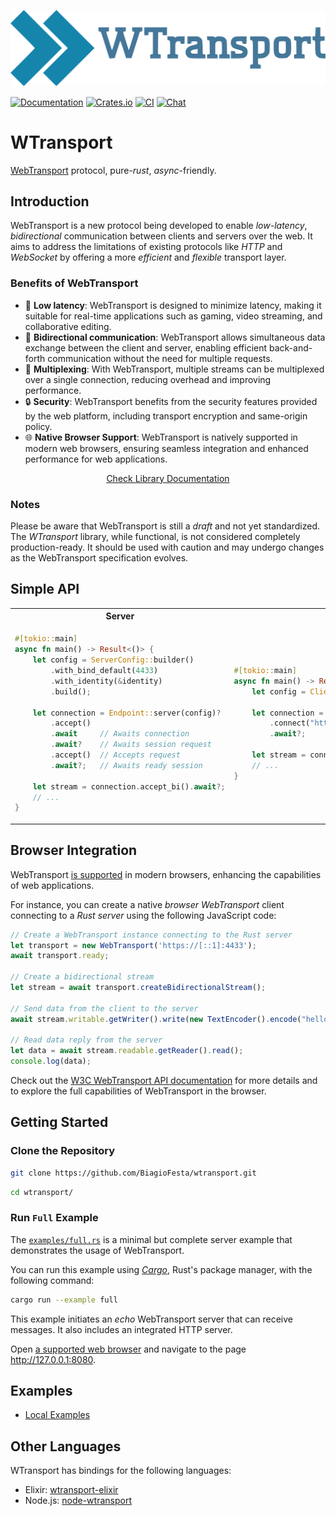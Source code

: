 <p align="center">
  <img src="https://raw.githubusercontent.com/BiagioFesta/wtransport/master/imgs/logo.svg" alt="WTransport Logo" />
</p>

[![Documentation](https://docs.rs/wtransport/badge.svg)](https://docs.rs/wtransport/)
[![Crates.io](https://img.shields.io/crates/v/wtransport.svg)](https://crates.io/crates/wtransport)
[![CI](https://github.com/BiagioFesta/wtransport/actions/workflows/ci.yml/badge.svg)](https://github.com/BiagioFesta/wtransport/actions/workflows/ci.yml)
[![Chat](https://img.shields.io/badge/chat-join-blue?logo=discord)](https://discord.gg/KPrrbWe5zg)

# WTransport
[WebTransport](https://datatracker.ietf.org/doc/html/draft-ietf-webtrans-http3/) protocol, pure-*rust*, *async*-friendly.

## Introduction

WebTransport is a new protocol being developed to enable *low-latency*, *bidirectional* communication between clients and servers over the web.
It aims to address the limitations of existing protocols like *HTTP* and *WebSocket* by offering a more *efficient* and *flexible* transport layer.

### Benefits of WebTransport
* 🚀 **Low latency**: WebTransport is designed to minimize latency, making it suitable for real-time applications such as gaming, video streaming, and collaborative editing.
* 🔄 **Bidirectional communication**: WebTransport allows simultaneous data exchange between the client and server, enabling efficient back-and-forth communication without the need for multiple requests.
* 🔀 **Multiplexing**: With WebTransport, multiple streams can be multiplexed over a single connection, reducing overhead and improving performance.
* 🔒 **Security**: WebTransport benefits from the security features provided by the web platform, including transport encryption and same-origin policy.
* 🌐 **Native Browser Support**: WebTransport is natively supported in modern web browsers, ensuring seamless integration and enhanced performance for web applications.

 <p align="center">
   <a href="https://docs.rs/wtransport/latest/wtransport/">Check Library Documentation</a>
 </p>

### Notes
Please be aware that WebTransport is still a *draft* and not yet standardized.
The *WTransport* library, while functional, is not considered completely production-ready.
It should be used with caution and may undergo changes as the WebTransport specification evolves.

## Simple API
<table>
<tr>
<th> Server </th>
<th> Client </th>
</tr>
<tr>
<td>

```rust
#[tokio::main]
async fn main() -> Result<()> {
    let config = ServerConfig::builder()
        .with_bind_default(4433)
        .with_identity(&identity)
        .build();

    let connection = Endpoint::server(config)?
        .accept()
        .await     // Awaits connection
        .await?    // Awaits session request
        .accept()  // Accepts request
        .await?;   // Awaits ready session

    let stream = connection.accept_bi().await?;
    // ...
}
```

</td>
<td>

```rust
#[tokio::main]
async fn main() -> Result<()> {
    let config = ClientConfig::default();

    let connection = Endpoint::client(config)?
        .connect("https://[::1]:4433")
        .await?;

    let stream = connection.open_bi().await?.await?;
    // ...
}
```

</td>
</tr>
</table>

## Browser Integration
WebTransport [is supported](https://caniuse.com/mdn-api_webtransport) in modern browsers,
enhancing the capabilities of web applications.

For instance, you can create a native *browser WebTransport* client connecting to a *Rust
server* using the following JavaScript code:

```javascript
// Create a WebTransport instance connecting to the Rust server
let transport = new WebTransport('https://[::1]:4433');
await transport.ready;

// Create a bidirectional stream
let stream = await transport.createBidirectionalStream();

// Send data from the client to the server
await stream.writable.getWriter().write(new TextEncoder().encode("hello"));

// Read data reply from the server
let data = await stream.readable.getReader().read();
console.log(data);
```

Check out the [W3C WebTransport API documentation](https://w3c.github.io/webtransport/) for more details and to
explore the full capabilities of WebTransport in the browser.

## Getting Started
### Clone the Repository
```bash
git clone https://github.com/BiagioFesta/wtransport.git
```
```bash
cd wtransport/
```

### Run `Full` Example

The [`examples/full.rs`](wtransport/examples/full.rs) is a minimal but complete server example that demonstrates the usage of WebTransport.

You can run this example using [*Cargo*](https://rustup.rs/), Rust's package manager, with the following command:
```bash
cargo run --example full
```

This example initiates an *echo* WebTransport server that can receive messages. It also includes an integrated HTTP server.

Open [a supported web browser](https://caniuse.com/mdn-api_webtransport) and navigate to the page http://127.0.0.1:8080.

## Examples
* [Local Examples](https://github.com/BiagioFesta/wtransport/tree/master/wtransport/examples)

## Other Languages

WTransport has bindings for the following languages:

- Elixir: [wtransport-elixir](https://github.com/bugnano/wtransport-elixir)
- Node.js: [node-wtransport](https://github.com/krulod/node-wtransport)
